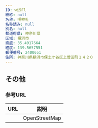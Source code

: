 ```yaml
---
ID: wi5Fl
総称: null
名称: 明神社
名称読み: null
別名: null
都道府県: 神奈川県
区域: 横浜市
緯度: 35.4917664
経度: 139.5657551
郵便番号: 2400051
住所: 神奈川県横浜市保土ケ谷区上菅田町１４２０
---
```


## その他

### 参考URL

| URL | 説明          |
| --- | ------------- |
|     | OpenStreetMap |
